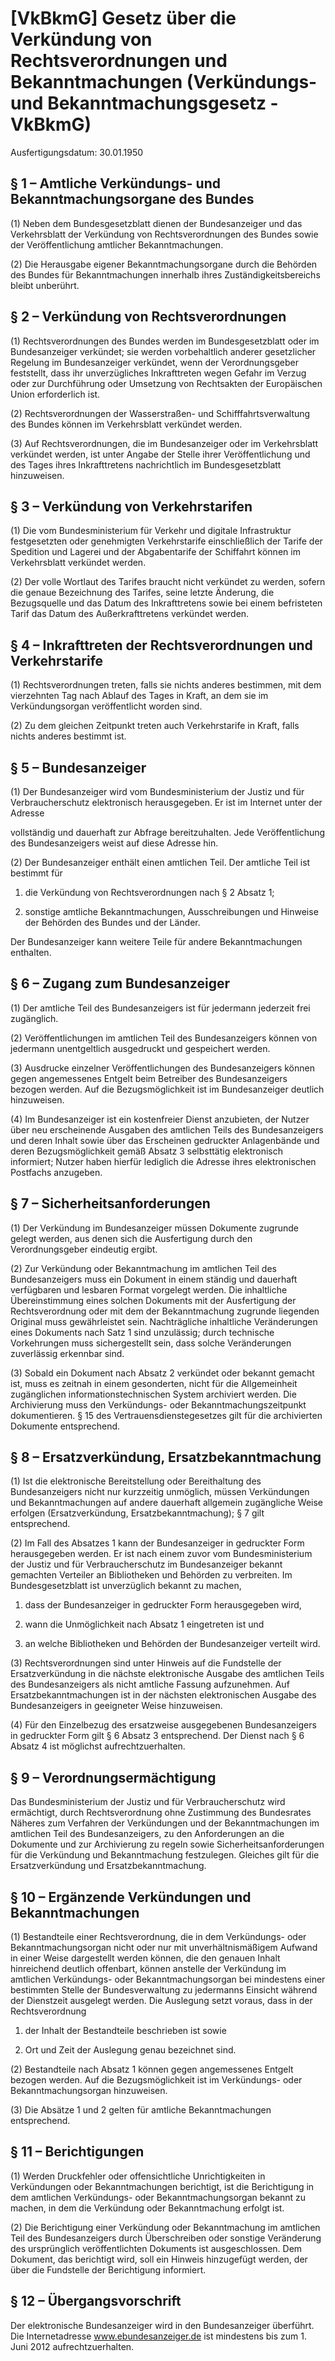 # [VkBkmG] Gesetz über die Verkündung von Rechtsverordnungen und Bekanntmachungen  (Verkündungs- und Bekanntmachungsgesetz - VkBkmG)

Ausfertigungsdatum: 30.01.1950

 

## § 1 – Amtliche Verkündungs- und Bekanntmachungsorgane des Bundes

(1) Neben dem Bundesgesetzblatt dienen der Bundesanzeiger und das Verkehrsblatt der Verkündung von Rechtsverordnungen des Bundes sowie der Veröffentlichung amtlicher Bekanntmachungen.

(2) Die Herausgabe eigener Bekanntmachungsorgane durch die Behörden des Bundes für Bekanntmachungen innerhalb ihres Zuständigkeitsbereichs bleibt unberührt.


## § 2 – Verkündung von Rechtsverordnungen

(1) Rechtsverordnungen des Bundes werden im Bundesgesetzblatt oder im Bundesanzeiger verkündet; sie werden vorbehaltlich anderer gesetzlicher Regelung im Bundesanzeiger verkündet, wenn der Verordnungsgeber feststellt, dass ihr unverzügliches Inkrafttreten wegen Gefahr im Verzug oder zur Durchführung oder Umsetzung von Rechtsakten der Europäischen Union erforderlich ist.

(2) Rechtsverordnungen der Wasserstraßen- und Schifffahrtsverwaltung des Bundes können im Verkehrsblatt verkündet werden.

(3) Auf Rechtsverordnungen, die im Bundesanzeiger oder im Verkehrsblatt verkündet werden, ist unter Angabe der Stelle ihrer Veröffentlichung und des Tages ihres Inkrafttretens nachrichtlich im Bundesgesetzblatt hinzuweisen.


## § 3 – Verkündung von Verkehrstarifen

(1) Die vom Bundesministerium für Verkehr und digitale Infrastruktur festgesetzten oder genehmigten Verkehrstarife einschließlich der Tarife der Spedition und Lagerei und der Abgabentarife der Schiffahrt können im Verkehrsblatt verkündet werden.

(2) Der volle Wortlaut des Tarifes braucht nicht verkündet zu werden, sofern die genaue Bezeichnung des Tarifes, seine letzte Änderung, die Bezugsquelle und das Datum des Inkrafttretens sowie bei einem befristeten Tarif das Datum des Außerkrafttretens verkündet werden.


## § 4 – Inkrafttreten der Rechtsverordnungen und Verkehrstarife

(1) Rechtsverordnungen treten, falls sie nichts anderes bestimmen, mit dem vierzehnten Tag nach Ablauf des Tages in Kraft, an dem sie im Verkündungsorgan veröffentlicht worden sind.

(2) Zu dem gleichen Zeitpunkt treten auch Verkehrstarife in Kraft, falls nichts anderes bestimmt ist.


## § 5 – Bundesanzeiger

(1) Der Bundesanzeiger wird vom Bundesministerium der Justiz und für Verbraucherschutz elektronisch herausgegeben. Er ist im Internet unter der Adresse

vollständig und dauerhaft zur Abfrage bereitzuhalten. Jede Veröffentlichung des Bundesanzeigers weist auf diese Adresse hin.

(2) Der Bundesanzeiger enthält einen amtlichen Teil. Der amtliche Teil ist bestimmt für

1. die Verkündung von Rechtsverordnungen nach § 2 Absatz 1;

2. sonstige amtliche Bekanntmachungen, Ausschreibungen und Hinweise der Behörden des Bundes und der Länder.

Der Bundesanzeiger kann weitere Teile für andere Bekanntmachungen enthalten.


## § 6 – Zugang zum Bundesanzeiger

(1) Der amtliche Teil des Bundesanzeigers ist für jedermann jederzeit frei zugänglich.

(2) Veröffentlichungen im amtlichen Teil des Bundesanzeigers können von jedermann unentgeltlich ausgedruckt und gespeichert werden.

(3) Ausdrucke einzelner Veröffentlichungen des Bundesanzeigers können gegen angemessenes Entgelt beim Betreiber des Bundesanzeigers bezogen werden. Auf die Bezugsmöglichkeit ist im Bundesanzeiger deutlich hinzuweisen.

(4) Im Bundesanzeiger ist ein kostenfreier Dienst anzubieten, der Nutzer über neu erscheinende Ausgaben des amtlichen Teils des Bundesanzeigers und deren Inhalt sowie über das Erscheinen gedruckter Anlagenbände und deren Bezugsmöglichkeit gemäß Absatz 3 selbsttätig elektronisch informiert; Nutzer haben hierfür lediglich die Adresse ihres elektronischen Postfachs anzugeben.


## § 7 – Sicherheitsanforderungen

(1) Der Verkündung im Bundesanzeiger müssen Dokumente zugrunde gelegt werden, aus denen sich die Ausfertigung durch den Verordnungsgeber eindeutig ergibt.

(2) Zur Verkündung oder Bekanntmachung im amtlichen Teil des Bundesanzeigers muss ein Dokument in einem ständig und dauerhaft verfügbaren und lesbaren Format vorgelegt werden. Die inhaltliche Übereinstimmung eines solchen Dokuments mit der Ausfertigung der Rechtsverordnung oder mit dem der Bekanntmachung zugrunde liegenden Original muss gewährleistet sein. Nachträgliche inhaltliche Veränderungen eines Dokuments nach Satz 1 sind unzulässig; durch technische Vorkehrungen muss sichergestellt sein, dass solche Veränderungen zuverlässig erkennbar sind.

(3) Sobald ein Dokument nach Absatz 2 verkündet oder bekannt gemacht ist, muss es zeitnah in einem gesonderten, nicht für die Allgemeinheit zugänglichen informationstechnischen System archiviert werden. Die Archivierung muss den Verkündungs- oder Bekanntmachungszeitpunkt dokumentieren. § 15 des Vertrauensdienstegesetzes gilt für die archivierten Dokumente entsprechend.


## § 8 – Ersatzverkündung, Ersatzbekanntmachung

(1) Ist die elektronische Bereitstellung oder Bereithaltung des Bundesanzeigers nicht nur kurzzeitig unmöglich, müssen Verkündungen und Bekanntmachungen auf andere dauerhaft allgemein zugängliche Weise erfolgen (Ersatzverkündung, Ersatzbekanntmachung); § 7 gilt entsprechend.

(2) Im Fall des Absatzes 1 kann der Bundesanzeiger in gedruckter Form herausgegeben werden. Er ist nach einem zuvor vom Bundesministerium der Justiz und für Verbraucherschutz im Bundesanzeiger bekannt gemachten Verteiler an Bibliotheken und Behörden zu verbreiten. Im Bundesgesetzblatt ist unverzüglich bekannt zu machen,

1. dass der Bundesanzeiger in gedruckter Form herausgegeben wird,

2. wann die Unmöglichkeit nach Absatz 1 eingetreten ist und

3. an welche Bibliotheken und Behörden der Bundesanzeiger verteilt wird.

(3) Rechtsverordnungen sind unter Hinweis auf die Fundstelle der Ersatzverkündung in die nächste elektronische Ausgabe des amtlichen Teils des Bundesanzeigers als nicht amtliche Fassung aufzunehmen. Auf Ersatzbekanntmachungen ist in der nächsten elektronischen Ausgabe des Bundesanzeigers in geeigneter Weise hinzuweisen.

(4) Für den Einzelbezug des ersatzweise ausgegebenen Bundesanzeigers in gedruckter Form gilt § 6 Absatz 3 entsprechend. Der Dienst nach § 6 Absatz 4 ist möglichst aufrechtzuerhalten.


## § 9 – Verordnungsermächtigung

Das Bundesministerium der Justiz und für Verbraucherschutz wird ermächtigt, durch Rechtsverordnung ohne Zustimmung des Bundesrates Näheres zum Verfahren der Verkündungen und der Bekanntmachungen im amtlichen Teil des Bundesanzeigers, zu den Anforderungen an die Dokumente und zur Archivierung zu regeln sowie Sicherheitsanforderungen für die Verkündung und Bekanntmachung festzulegen. Gleiches gilt für die Ersatzverkündung und Ersatzbekanntmachung.


## § 10 – Ergänzende Verkündungen und Bekanntmachungen

(1) Bestandteile einer Rechtsverordnung, die in dem Verkündungs- oder Bekanntmachungsorgan nicht oder nur mit unverhältnismäßigem Aufwand in einer Weise dargestellt werden können, die den genauen Inhalt hinreichend deutlich offenbart, können anstelle der Verkündung im amtlichen Verkündungs- oder Bekanntmachungsorgan bei mindestens einer bestimmten Stelle der Bundesverwaltung zu jedermanns Einsicht während der Dienstzeit ausgelegt werden. Die Auslegung setzt voraus, dass in der Rechtsverordnung

1. der Inhalt der Bestandteile beschrieben ist sowie

2. Ort und Zeit der Auslegung genau bezeichnet sind.

(2) Bestandteile nach Absatz 1 können gegen angemessenes Entgelt bezogen werden. Auf die Bezugsmöglichkeit ist im Verkündungs- oder Bekanntmachungsorgan hinzuweisen.

(3) Die Absätze 1 und 2 gelten für amtliche Bekanntmachungen entsprechend.


## § 11 – Berichtigungen

(1) Werden Druckfehler oder offensichtliche Unrichtigkeiten in Verkündungen oder Bekanntmachungen berichtigt, ist die Berichtigung in dem amtlichen Verkündungs- oder Bekanntmachungsorgan bekannt zu machen, in dem die Verkündung oder Bekanntmachung erfolgt ist.

(2) Die Berichtigung einer Verkündung oder Bekanntmachung im amtlichen Teil des Bundesanzeigers durch Überschreiben oder sonstige Veränderung des ursprünglich veröffentlichten Dokuments ist ausgeschlossen. Dem Dokument, das berichtigt wird, soll ein Hinweis hinzugefügt werden, der über die Fundstelle der Berichtigung informiert.


## § 12 – Übergangsvorschrift

Der elektronische Bundesanzeiger wird in den Bundesanzeiger überführt. Die Internetadresse www.ebundesanzeiger.de ist mindestens bis zum 1. Juni 2012 aufrechtzuerhalten.
